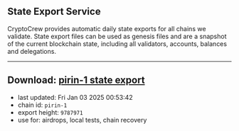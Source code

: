 ## State Export Service
CryptoCrew provides automatic daily state exports for all chains we validate. State export files can be used as genesis files and are a snapshot of the current blockchain state, including all validators, accounts, balances and delegations.

---
**Download: [pirin-1 state export](https://dl-eu2.ccvalidators.com/SERVICE/nolus/pirin-1_export_9787971.json)**
---

- last updated: Fri Jan 03 2025 00:53:42
- chain id: `pirin-1`
- export height: `9787971`
- use for: airdrops, local tests, chain recovery
